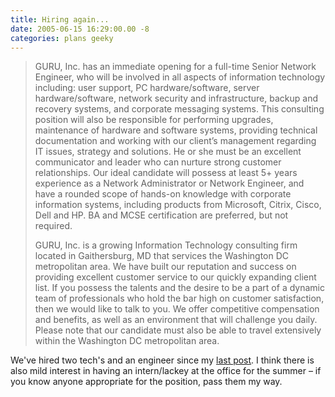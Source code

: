 ```yaml
---
title: Hiring again...
date: 2005-06-15 16:29:00.00 -8
categories: plans geeky
---
```

> GURU, Inc. has an immediate opening for a full-time Senior Network Engineer, who will be involved in all aspects of information technology including: user support, PC hardware/software, server hardware/software, network security and infrastructure, backup and recovery systems, and corporate messaging systems. This consulting position will also be responsible for performing upgrades, maintenance of hardware and software systems, providing technical documentation and working with our client’s management regarding IT issues, strategy and solutions. He or she must be an excellent communicator and leader who can nurture strong customer relationships. Our ideal candidate will possess at least 5+ years experience as a Network Administrator or Network Engineer, and have a rounded scope of hands-on knowledge with corporate information systems, including products from Microsoft, Citrix, Cisco, Dell and HP. BA and MCSE certification are preferred, but not required.
>
> GURU, Inc. is a growing Information Technology consulting firm located in Gaithersburg, MD that services the Washington DC metropolitan area. We have built our reputation and success on providing excellent customer service to our quickly expanding client list. If you possess the talents and the desire to be a part of a dynamic team of professionals who hold the bar high on customer satisfaction, then we would like to talk to you. We offer competitive compensation and benefits, as well as an environment that will challenge you daily. Please note that our candidate must also be able to travel extensively within the Washington DC metropolitan area.

We've hired two tech's and an engineer since my [last post](http://www.jokerbone.com/2005/04/27/network-engineerconsultant/). I think there is also mild interest in having an intern/lackey at the office for the summer – if you know anyone appropriate for the position, pass them my way.
